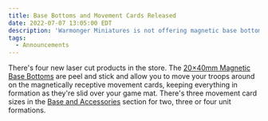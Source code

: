 ```yaml
---
title: Base Bottoms and Movement Cards Released
date: 2022-07-07 13:05:00 EDT
description: 'Warmonger Miniatures is not offering magnetic base bottoms and magnetically receptive movement cards.'
tags:
  - Announcements
---
```

There's four new laser cut products in the store. The [20×40mm Magnetic Base Bottoms](/store/bases-and-accessories/20-40mm-magnetic-base-bottoms.html) are peel and stick and allow you to move your troops around on the magnetically receptive movement cards, keeping everything in formation as they're slid over your game mat. There's three movement card sizes in the [Base and Accessories](/store/bases-and-accessories/) section for two, three or four unit formations.
